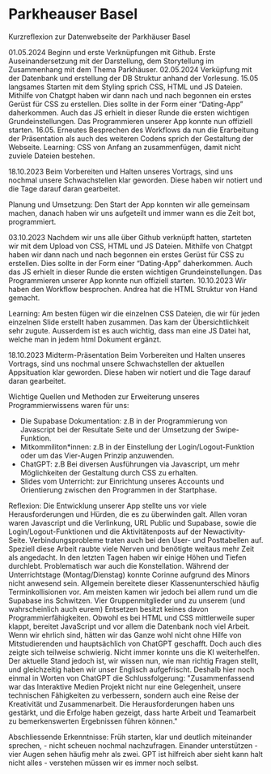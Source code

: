 # Parkheauser Basel
Kurzreflexion zur Datenwebseite der Parkhäuser Basel

01.05.2024 Beginn und erste Verknüpfungen mit Github. Erste Auseinandersetzung mit der Darstellung, dem Storytellung im Zusammenhang mit dem Thema Parkhäuser.
02.05.2024 Verküpfung mit der Datenbank und erstellung der DB Struktur anhand der Vorlesung. 15.05 langsames Starten mit dem Styling sprich CSS, HTML und JS Dateien. Mithilfe von Chatgpt haben wir dann nach und nach begonnen ein erstes Gerüst für CSS zu erstellen. Dies sollte in der Form einer “Dating-App” daherkommen. Auch das JS erhielt in dieser Runde die ersten wichtigen Grundeinstellungen. Das Programmieren unserer App konnte nun offiziell starten. 16.05. Erneutes Besprechen des Workflows da nun die Erarbeitung der Präsentation als auch des weiteren Codens sprich der Gestaltung der Webseite. Learning: CSS von Anfang an zusammenfügen, damit nicht zuviele Dateien bestehen.

18.10.2023
Beim Vorbereiten und Halten unseres Vortrags, sind uns nochmal unsere Schwachstellen klar geworden. Diese haben wir notiert und die Tage darauf daran gearbeitet.

Planung und Umsetzung:
Den Start der App konnten wir alle gemeinsam machen, danach haben wir uns aufgeteilt und immer wann es die Zeit bot, programmiert. 

03.10.2023 
Nachdem wir uns alle über Github verknüpft hatten, starteten wir mit dem Upload von CSS, HTML und JS Dateien. 
Mithilfe von Chatgpt haben wir dann nach und nach begonnen ein erstes Gerüst für CSS zu erstellen. 
Dies sollte in der Form einer “Dating-App” daherkommen. Auch das JS erhielt in dieser Runde die ersten wichtigen Grundeinstellungen. 
Das Programmieren unserer App konnte nun offiziell starten.
10.10.2023 Wir haben den Workflow besprochen. Andrea hat die HTML Struktur von Hand gemacht. 

Learning: 
Am besten fügen wir die einzelnen CSS Dateien, die wir für jeden einzelnen Slide erstellt haben zusammen. Das kam der Übersichtlichkeit sehr zugute. 
Ausserdem ist es auch wichtig, dass man eine JS Datei hat, welche man in jedem html Dokument ergänzt.

18.10.2023 Midterm-Präsentation
Beim Vorbereiten und Halten unseres Vortrags, sind uns nochmal unsere Schwachstellen der aktuellen Appsituation klar geworden. 
Diese haben wir notiert und die Tage darauf daran gearbeitet.

Wichtige Quellen und Methoden zur Erweiterung unseres Programmierwissens waren für uns:
- Die Supabase Dokumentation: z.B in der Programmierung von Javascript bei der Resultate Seite und der Umsetzung der Swipe-Funktion.
- Mitkommiliton*innen: z.B in der Einstellung der Login/Logout-Funktion oder um das Vier-Augen Prinzip anzuwenden.
- ChatGPT: z.B Bei diversen Ausführungen via Javascript, um mehr Möglichkeiten der Gestaltung durch CSS zu erhalten.
- Slides vom Unterricht: zur Einrichtung unseres Accounts und Orientierung zwischen den Programmen in der Startphase.

Reflexion:
Die Entwicklung unserer App stellte uns vor viele Herausforderungen und Hürden, die es zu überwinden galt. 
Allen voran waren Javascript und die Verlinkung, URL Public und Supabase, sowie die Login/Logout-Funktionen 
und die Aktivitätenposts auf der Newactivity-Seite. Verbindungsprobleme traten auch bei den User- und Posttabellen auf. 
Speziell diese Arbeit raubte viele Nerven und benötigte weitaus mehr Zeit als angedacht. In den letzten Tagen
haben wir einige Höhen und Tiefen durchlebt. Problematisch war auch die Konstellation. Während der Unterrichtstage
(Montag/Dienstag) konnte Corinne aufgrund des Minors nicht anwesend sein. Allgemein bereitete dieser Klassenunterschied
häufig Terminkollisionen vor. Am meisten kamen wir jedoch bei allem rund um die Supabase ins Schwitzen. Vier
Gruppenmitglieder und zu unserem (und wahrscheinlich auch eurem) Entsetzen besitzt keines davon Programmierfähigkeiten.
Obwohl es bei HTML und CSS mittlerweile super klappt, bereitet JavaScript und vor allem die Datenbank noch viel
Arbeit. Wenn wir ehrlich sind, hätten wir das Ganze wohl nicht ohne Hilfe von Mitstudierenden und hauptsächlich
von ChatGPT geschafft. Doch auch dies zeigte sich teilweise schwierig. Nicht immer konnte uns die KI weiterhelfen. 
Der aktuelle Stand jedoch ist, wir wissen nun, wie man richtig Fragen stellt, und gleichzeitig haben wir unser Englisch 
aufgefrischt. Deshalb hier noch einmal in Worten von ChatGPT die Schlussfolgerung: "Zusammenfassend war das Interaktive 
Medien Projekt nicht nur eine Gelegenheit, unsere technischen Fähigkeiten zu verbessern, sondern auch eine Reise der 
Kreativität und Zusammenarbeit. Die Herausforderungen haben uns gestärkt, und die Erfolge haben gezeigt, dass harte 
Arbeit und Teamarbeit zu bemerkenswerten Ergebnissen führen können."



Abschliessende Erkenntnisse: 
Früh starten, klar und deutlich miteinander sprechen, - nicht scheuen nochmal nachzufragen. 
Einander unterstützen - vier Augen sehen häufig mehr als zwei. 
GPT ist hilfreich aber sieht kann halt nicht alles - verstehen müssen wir es immer noch selbst.

